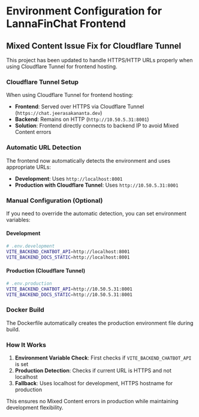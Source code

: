 # Environment Configuration for LannaFinChat Frontend

## Mixed Content Issue Fix for Cloudflare Tunnel

This project has been updated to handle HTTPS/HTTP URLs properly when using Cloudflare Tunnel for frontend hosting.

### Cloudflare Tunnel Setup

When using Cloudflare Tunnel for frontend hosting:

- **Frontend**: Served over HTTPS via Cloudflare Tunnel (`https://chat.jeerasakananta.dev`)
- **Backend**: Remains on HTTP (`http://10.50.5.31:8001`)
- **Solution**: Frontend directly connects to backend IP to avoid Mixed Content errors

### Automatic URL Detection

The frontend now automatically detects the environment and uses appropriate URLs:

- **Development**: Uses `http://localhost:8001`
- **Production with Cloudflare Tunnel**: Uses `http://10.50.5.31:8001`

### Manual Configuration (Optional)

If you need to override the automatic detection, you can set environment variables:

#### Development
```bash
# .env.development
VITE_BACKEND_CHATBOT_API=http://localhost:8001
VITE_BACKEND_DOCS_STATIC=http://localhost:8001
```

#### Production (Cloudflare Tunnel)
```bash
# .env.production
VITE_BACKEND_CHATBOT_API=http://10.50.5.31:8001
VITE_BACKEND_DOCS_STATIC=http://10.50.5.31:8001
```

### Docker Build

The Dockerfile automatically creates the production environment file during build.

### How It Works

1. **Environment Variable Check**: First checks if `VITE_BACKEND_CHATBOT_API` is set
2. **Production Detection**: Checks if current URL is HTTPS and not localhost
3. **Fallback**: Uses localhost for development, HTTPS hostname for production

This ensures no Mixed Content errors in production while maintaining development flexibility.
